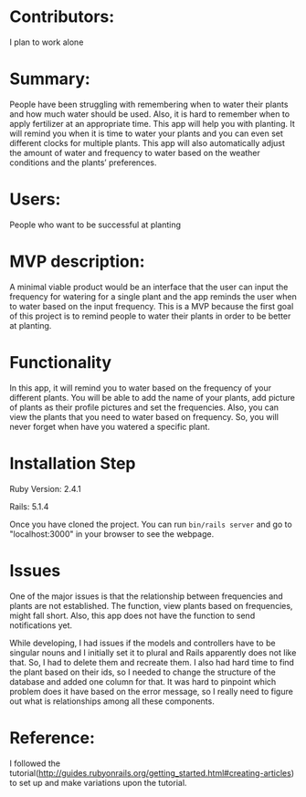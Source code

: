 # Contributors: 
I plan to work alone
# Summary:
People have been struggling with remembering when to water their plants and how much water should be used. Also, it is hard to remember when to apply fertilizer at an appropriate time. This app will help you with planting. It will remind you when it is time to water your plants and you can even set different clocks for multiple plants. This app will also automatically adjust the amount of water and frequency to water based on the weather conditions and the plants’ preferences.
# Users:
People who want to be successful at planting
# MVP description:
A minimal viable product would be an interface that the user can input the frequency for watering for a single plant and the app reminds the user when to water based on the input frequency. This is a MVP because the first goal of this project is to remind people to water their plants in order to be better at planting. 
# Functionality
In this app, it will remind you to water based on the frequency of your different plants. You will be able to add the name of your plants, add picture of plants as their profile pictures and set the frequencies. Also, you can view the plants that you need to water based on frequency. So, you will never forget when have you watered a specific plant.
# Installation Step
Ruby Version: 2.4.1

Rails: 5.1.4

Once you have cloned the project. You can run `bin/rails server` and go to "localhost:3000" in your browser to see the webpage. 
# Issues
One of the major issues is that the relationship between frequencies and plants are not established. The function, view plants based on frequencies, might fall short. Also, this app does not have the function to send notifications yet. 

While developing, I had issues if the models and controllers have to be singular nouns and I initially set it to plural and Rails apparently does not like that. So, I had to delete them and recreate them. I also had hard time to find the plant based on their ids, so I needed to change the structure of the database and added one column for that. It was hard to pinpoint which problem does it have based on the error message, so I really need to figure out what is relationships among all these components. 

# Reference:
I followed the tutorial(http://guides.rubyonrails.org/getting_started.html#creating-articles) to set up and make variations upon the tutorial. 
